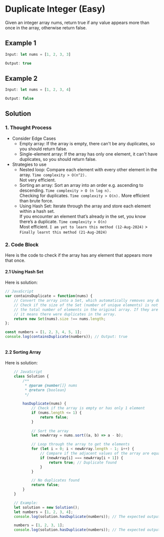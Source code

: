 # Duplicate Integer (Easy)

Given an integer array nums, return true if any value appears more than once in the array, otherwise return false.

## Example 1

```javascript
Input: let nums = [1, 2, 3, 3]

Output: true
```

## Example 2

```javascript
Input: let nums = [1, 2, 3, 4]

Output: false
```

## Solution

### 1. Thought Process

- Consider Edge Cases
  - Empty array: If the array is empty, there can't be any duplicates, so you should return false.
  - Single-element array: If the array has only one element, it can't have duplicates, so you should return false.
- Strategies to use
  - Nested loop: Compare each element with every other element in the array. `Time complexity > O(n^2).` \
  Not very efficient.
  - Sorting an array: Sort an array into an order e.g. ascending to descending. `Time complexity > O (n log n).` \
  Checking for duplicates. `Time complexity > O(n).` More efficient than brute force.
  - Using Hash Set: Iterate through the array and store each element within a hash set. \
  If you encounter an element that’s already in the set, you know there’s a duplicate. `Time complexity > O(n)` \
  Most efficient. `I am yet to learn this method (12-Aug-2024)` > `Finally learnt this method (21-Aug-2024)` 

### 2. Code Block

Here is the code to check if the array has any element that appears more that once.

#### 2.1 Using Hash Set

Here is solution:
```javascript
// JavaScript
var containsDuplicate = function(nums) {
    // Convert the array into a Set, which automatically removes any duplicates.
    // Check if the size of the Set (number of unique elements) is not equal to 
    // the total number of elements in the original array. If they are not equal, 
    // it means there were duplicates in the array.
    return new Set(nums).size !== nums.length;
};

const numbers = [1, 2, 3, 4, 5, 1];
console.log(containsDuplicate(numbers)); // Output: true
```
```python

```

#### 2.2 Sorting Array

Here is solution:
```javascript
    // JavaScript
    class Solution {
        /**
         * @param {number[]} nums
         * @return {boolean}
         */
    
        hasDuplicate(nums) {
            // Check if the array is empty or has only 1 element
            if (nums.length <= 1) {
                return false;
            }
        
            // Sort the array
            let newArray = nums.sort((a, b) => a - b);

            // Loop through the array to get the elements
            for (let i = 0; i < newArray.length - 1; i++) {
                // Compare if the adjacent values of the array are equal
                if (newArray[i] === newArray[i + 1]) {
                    return true; // Duplicate found
                }
            }

            // No duplicates found
            return false;
        }
    }

    // Example:
    let solution = new Solution();
    let numbers = [1, 2, 3, 4];
    console.log(solution.hasDuplicate(numbers)); // The expected output: false

    numbers = [1, 2, 3, 1];
    console.log(solution.hasDuplicate(numbers)); // The expected output: true

```
```python

```

